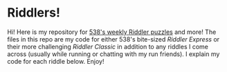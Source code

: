 # Riddlers!

Hi! Here is my repository for [538's weekly Riddler puzzles](https://fivethirtyeight.com/tag/the-riddler/) and more! The files in this repo are my code for either 538's bite-sized *Riddler Express* or their more challenging *Riddler Classic* in addition to any riddles I come across (usually while running or chatting with my run friends). I explain my code for each riddle below. Enjoy!

